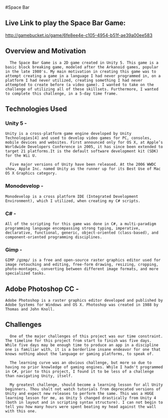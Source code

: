 #Space Bar

## Live Link to play the Space Bar Game:
http://gamebucket.io/game/6fe8ee4e-c105-4954-b51f-ae39a00ee583
   

## Overview and Motivation
      The Space Bar Game is a 2D game created in Unity 5. This game is a basic block breaking game, modeled after the Arkanoid games, popular in the late 1980's. My main motivation in creating this game was to attempt creating a game in a language I had never programmed in, on a platform I had never utilized, creating something I had never attempted to create before (a video game). I wanted to take on the challenge of utilizing all of these skillsets. Furthermore, I wanted to complete this challenge, in a 5-day time frame.


## Technologies Used

### Unity 5 -

    Unity is a cross-platform game engine developed by Unity Technologies[4] and used to develop video games for PC, consoles, mobile devices and websites. First announced only for OS X, at Apple’s Worldwide Developers Conference in 2005, it has since been extended to target 21 platforms.It is the default software development kit (SDK) for the Wii U.

      Five major versions of Unity have been released. At the 2006 WWDC show, Apple Inc. named Unity as the runner up for its Best Use of Mac OS X Graphics category.
      
### Monodevelop - 

    Monodevelop is a cross platform IDE (Integrated Development Environment), which I utilized, when creating my C# scripts.
    

### C# -

    All of the scripting for this game was done in C#, a multi-paradigm programming language encompassing strong typing, imperative, declarative, functional, generic, object-oriented (class-based), and component-oriented programming disciplines.
    

### Gimp - 

    GIMP /ɡɪmp/ is a free and open-source raster graphics editor used for image retouching and editing, free-form drawing, resizing, cropping, photo-montages, converting between different image formats, and more specialized tasks.

## Adobe Photoshop CC - 

    Adobe Photoshop is a raster graphics editor developed and published by Adobe Systems for Windows and OS X. Photoshop was created in 1988 by Thomas and John Knoll.


## Challenges

      One of the major challenges of this project was our time constraint. The timeline for this project from start to finish was five days. While five days may be enough time to produce an app in a discipline one is familiar with, it is a borderline insane endeavor for one that knows nothing about the language or gaming platforms, to speak of. 

      The learning curve was an obvious challenge, but more so due to having no prior knowledge of gaming engines. While I hadn't programmed in C#, prior to this project, I found it to be less of a challenge than navigating Unity, itself. 

      My greatest challenge, should become a learning lesson for all Unity beginners. Thou shalt not watch tutorials from deprecated versions of Unity and expect new releases to perform the same. This was a HUGE learning lesson for me, as Unity 5 changed drastically from Unity 4 (both in layout and in scripting syntax structure). I can not begin to tell you how many hours were spent beating my head against the wall with this one.

      




